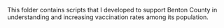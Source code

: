 This folder contains scripts that I developed to support Benton County in understanding and increasing vaccination rates among its population.
